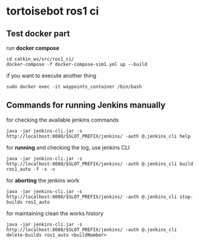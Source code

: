 # tortoisebot ros1 ci

## Test docker part
run **docker compose**
```
cd catkin_ws/src/ros1_ci/
docker-compose -f docker-compose-sim1.yml up --build
```
if you want to execute another thing
```
sudo docker exec -it waypoints_container /bin/bash
```

## Commands for running Jenkins manually
for checking the available jenkins commands 
```
java -jar jenkins-cli.jar -s http://localhost:8080/$SLOT_PREFIX/jenkins/ -auth @.jenkins_cli help
```
for **running** and checking the log, use jenkins CLI
```
java -jar jenkins-cli.jar -s http://localhost:8080/$SLOT_PREFIX/jenkins/ -auth @.jenkins_cli build ros1_auto -f -s -v
```
for **aborting** the jenkins work
```
java -jar jenkins-cli.jar -s http://localhost:8080/$SLOT_PREFIX/jenkins/ -auth @.jenkins_cli stop-builds ros1_auto
```
for maintaining clean the works history
```
java -jar jenkins-cli.jar -s http://localhost:8080/$SLOT_PREFIX/jenkins/ -auth @.jenkins_cli delete-builds ros1_auto <buildNumber>
```

